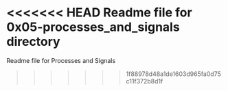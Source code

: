 <<<<<<< HEAD
Readme file for 0x05-processes_and_signals directory
=======
Readme file for Processes and Signals
>>>>>>> 1f88978d48a1de1603d965fa0d75c11f372b8d1f
